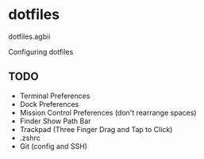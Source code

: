 # dotfiles
dotfiles.agbii

Configuring dotfiles


## TODO
- Terminal Preferences
- Dock Preferences
- Mission Control Preferences (don't rearrange spaces)
- Finder Show Path Bar
- Trackpad (Three Finger Drag and Tap to Click)
- .zshrc
- Git (config and SSH)

